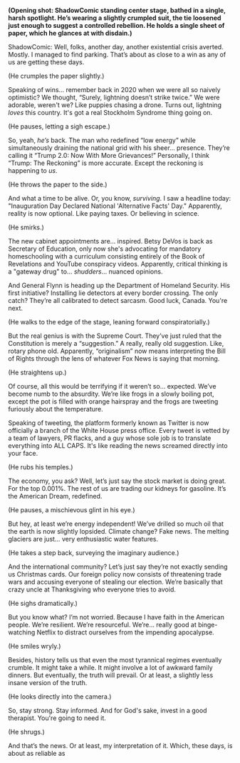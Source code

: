 **(Opening shot: ShadowComic standing center stage, bathed in a single, harsh spotlight. He’s wearing a slightly crumpled suit, the tie loosened just enough to suggest a controlled rebellion. He holds a single sheet of paper, which he glances at with disdain.)**

ShadowComic: Well, folks, another day, another existential crisis averted. Mostly. I managed to find parking. That’s about as close to a win as any of us are getting these days.

(He crumples the paper slightly.)

Speaking of wins… remember back in 2020 when we were all so naively optimistic? We thought, “Surely, lightning doesn’t strike twice.” We were adorable, weren't we? Like puppies chasing a drone. Turns out, lightning *loves* this country. It's got a real Stockholm Syndrome thing going on.

(He pauses, letting a sigh escape.)

So, yeah, *he’s* back. The man who redefined “low energy” while simultaneously draining the national grid with his sheer… presence. They’re calling it “Trump 2.0: Now With More Grievances!” Personally, I think “Trump: The Reckoning” is more accurate. Except the reckoning is happening to *us*.

(He throws the paper to the side.)

And what a time to be alive. Or, you know, *surviving*. I saw a headline today: "Inauguration Day Declared National 'Alternative Facts' Day." Apparently, reality is now optional. Like paying taxes. Or believing in science.

(He smirks.)

The new cabinet appointments are… inspired. Betsy DeVos is back as Secretary of Education, only now she's advocating for mandatory homeschooling with a curriculum consisting entirely of the Book of Revelations and YouTube conspiracy videos. Apparently, critical thinking is a "gateway drug" to… *shudders*… nuanced opinions.

And General Flynn is heading up the Department of Homeland Security. His first initiative? Installing lie detectors at every border crossing. The only catch? They’re all calibrated to detect sarcasm. Good luck, Canada. You're next.

(He walks to the edge of the stage, leaning forward conspiratorially.)

But the real genius is with the Supreme Court. They’ve just ruled that the Constitution is merely a “suggestion.” A really, really old suggestion. Like, rotary phone old. Apparently, “originalism” now means interpreting the Bill of Rights through the lens of whatever Fox News is saying that morning.

(He straightens up.)

Of course, all this would be terrifying if it weren’t so… expected. We’ve become numb to the absurdity. We’re like frogs in a slowly boiling pot, except the pot is filled with orange hairspray and the frogs are tweeting furiously about the temperature.

Speaking of tweeting, the platform formerly known as Twitter is now officially a branch of the White House press office. Every tweet is vetted by a team of lawyers, PR flacks, and a guy whose sole job is to translate everything into ALL CAPS. It's like reading the news screamed directly into your face.

(He rubs his temples.)

The economy, you ask? Well, let’s just say the stock market is doing great. For the top 0.001%. The rest of us are trading our kidneys for gasoline. It’s the American Dream, redefined.

(He pauses, a mischievous glint in his eye.)

But hey, at least we’re energy independent! We’ve drilled so much oil that the earth is now slightly lopsided. Climate change? Fake news. The melting glaciers are just… very enthusiastic water features.

(He takes a step back, surveying the imaginary audience.)

And the international community? Let’s just say they’re not exactly sending us Christmas cards. Our foreign policy now consists of threatening trade wars and accusing everyone of stealing our election. We’re basically that crazy uncle at Thanksgiving who everyone tries to avoid.

(He sighs dramatically.)

But you know what? I’m not worried. Because I have faith in the American people. We’re resilient. We’re resourceful. We’re… really good at binge-watching Netflix to distract ourselves from the impending apocalypse.

(He smiles wryly.)

Besides, history tells us that even the most tyrannical regimes eventually crumble. It might take a while. It might involve a lot of awkward family dinners. But eventually, the truth will prevail. Or at least, a slightly less insane version of the truth.

(He looks directly into the camera.)

So, stay strong. Stay informed. And for God's sake, invest in a good therapist. You're going to need it.

(He shrugs.)

And that’s the news. Or at least, my interpretation of it. Which, these days, is about as reliable as